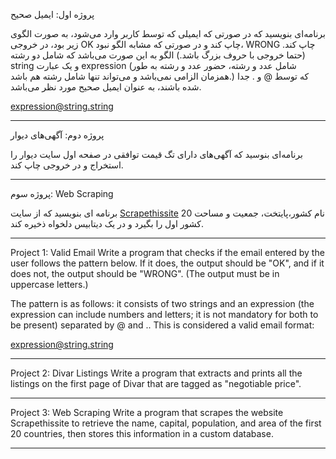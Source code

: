 پروژه‌ اول: ایمیل صحیح

برنامه‌ای بنویسید که در صورتی که ایمیلی که توسط کاربر وارد می‌شود، به صورت الگوی زیر بود، در خروجی OK چاپ کند و در صورتی که مشابه الگو نبود، WRONG چاپ کند. (حتما خروجی با حروف بزرگ باشد.)
الگو به این صورت می‌باشد که شامل دو رشته string و یک عبارت expression (شامل عدد و رشته، حضور عدد و رشته به طور همزمان الزامی نمی‌باشد و می‌تواند تنها شامل رشته هم باشد.) که توسط @ و . جدا شده باشند، به عنوان ایمیل صحیح مورد نظر می‌باشد.

expression@string.string

-  -  -  -  -  -  -  -  -  -  -  -  -  -  -  -  -  -  -  -  -  -  -  -  -  -  -  -  -  -  -  -  -  -  -  -  -  -  -  -  -  -  -  -  -  -  -  -  -  -  -  -  -  -  -  -  -  -  -  -  
پروژه دوم: آگهی‌های دیوار

برنامه‌ای بنوسید که آگهی‌های دارای تگ قیمت توافقی در صفحه اول سایت دیوار را استخراج و در خروجی چاپ کند.


-  -  -  -  -  -  -  -  -  -  -  -  -  -  -  -  -  -  -  -  -  -  -  -  -  -  -  -  -  -  -  -  -  -  -  -  -  -  -  -  -  -  -  -  -  -  -  -  -  -  -  -  -  -  -  -  -  -  -  -  
پروژه سوم: Web Scraping

برنامه ای بنویسید که از سایت [Scrapethissite](https://www.scrapethissite.com/pages/simple/) نام کشور،پایتخت، جمعیت و مساحت 20 کشور اول را بگیرد و در یک دیتابیس دلخواه ذخیره کند.


-  -  -  -  -  -  -  -  -  -  -  -  -  -  -  -  -  -  -  -  -  -  -  -  -  -  -  -  -  -  -  -  -  -  -  -  -  -  -  -  -  -  -  -  -  -  -  -  -  -  -  -  -  -  -  -  -  -  -  -  

Project 1: Valid Email
Write a program that checks if the email entered by the user follows the pattern below. If it does, the output should be "OK", and if it does not, the output should be "WRONG". (The output must be in uppercase letters.)

The pattern is as follows: it consists of two strings and an expression (the expression can include numbers and letters; it is not mandatory for both to be present) separated by @ and .. This is considered a valid email format:

expression@string.string

-  -  -  -  -  -  -  -  -  -  -  -  -  -  -  -  -  -  -  -  -  -  -  -  -  -  -  -  -  -  -  -  -  -  -  -  -  -  -  -  -  -  -  -  -  -  -  -  -  -  -  -  -  -  -  -  -  -  -  -  

Project 2: Divar Listings
Write a program that extracts and prints all the listings on the first page of Divar that are tagged as "negotiable price".

-  -  -  -  -  -  -  -  -  -  -  -  -  -  -  -  -  -  -  -  -  -  -  -  -  -  -  -  -  -  -  -  -  -  -  -  -  -  -  -  -  -  -  -  -  -  -  -  -  -  -  -  -  -  -  -  -  -  -  -  

Project 3: Web Scraping
Write a program that scrapes the website Scrapethissite to retrieve the name, capital, population, and area of the first 20 countries, then stores this information in a custom database.

-  -  -  -  -  -  -  -  -  -  -  -  -  -  -  -  -  -  -  -  -  -  -  -  -  -  -  -  -  -  -  -  -  -  -  -  -  -  -  -  -  -  -  -  -  -  -  -  -  -  -  -  -  -  -  -  -  -  -  -  
